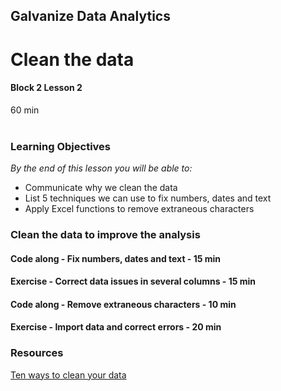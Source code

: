 ## Galvanize Data Analytics
# Clean the data
#### Block 2 Lesson 2

60 min
<br>
<br>
### Learning Objectives

*By the end of this lesson you will be able to:*
* Communicate why we clean the data
* List 5 techniques we can use to fix numbers, dates and text 
* Apply Excel functions to remove extraneous characters

### Clean the data to improve the analysis

#### Code along - Fix numbers, dates and text - **15 min**

#### Exercise - Correct data issues in several columns - **15 min**

#### Code along - Remove extraneous characters - **10 min**

#### Exercise - Import data and correct errors  - **20 min**



### Resources
[Ten ways to clean your data](https://support.office.com/en-us/article/top-ten-ways-to-clean-your-data-2844b620-677c-47a7-ac3e-c2e157d1db19)



